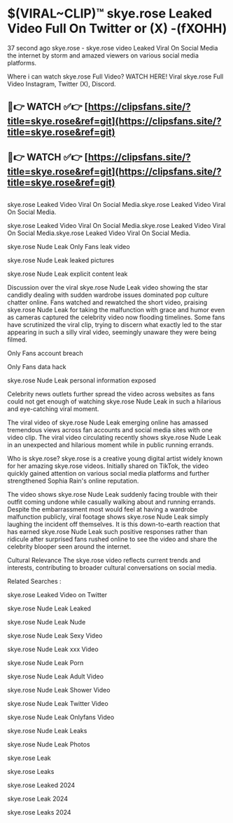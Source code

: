 # $(VIRAL~CLIP)™ skye.rose Leaked Video Full On Twitter or (X) -(fXOHH)
37 second ago skye.rose - skye.rose video Leaked Viral On Social Media the internet by storm and amazed viewers on various social media platforms.

Where i can watch skye.rose Full Video? WATCH HERE! Viral skye.rose Full Video Instagram, Twitter (X), Discord.

## 🔴👉 WATCH ✅👉 [https://clipsfans.site/?title=skye.rose&ref=git](https://clipsfans.site/?title=skye.rose&ref=git)
## 🔴👉 WATCH ✅👉 [https://clipsfans.site/?title=skye.rose&ref=git](https://clipsfans.site/?title=skye.rose&ref=git)
##
skye.rose Leaked Video Viral On Social Media.skye.rose Leaked Video Viral On Social Media.

skye.rose Leaked Video Viral On Social Media.skye.rose Leaked Video Viral On Social Media.skye.rose Leaked Video Viral On Social Media.

skye.rose Nude Leak Only Fans leak video

skye.rose Nude Leak leaked pictures

skye.rose Nude Leak explicit content leak

Discussion over the viral skye.rose Nude Leak video showing the star candidly dealing with sudden wardrobe issues dominated pop culture chatter online. Fans watched and rewatched the short video, praising skye.rose Nude Leak for taking the malfunction with grace and humor even as cameras captured the celebrity video now flooding timelines. Some fans have scrutinized the viral clip, trying to discern what exactly led to the star appearing in such a silly viral video, seemingly unaware they were being filmed.


Only Fans account breach

Only Fans data hack

skye.rose Nude Leak personal information exposed

Celebrity news outlets further spread the video across websites as fans could not get enough of watching skye.rose Nude Leak in such a hilarious and eye-catching viral moment.


The viral video of skye.rose Nude Leak emerging online has amassed tremendous views across fan accounts and social media sites with one video clip. The viral video circulating recently shows skye.rose Nude Leak in an unexpected and hilarious moment while in public running errands.


Who is skye.rose? skye.rose is a creative young digital artist widely known for her amazing skye.rose videos. Initially shared on TikTok, the video quickly gained attention on various social media platforms and further strengthened Sophia Rain's online reputation.

The video shows skye.rose Nude Leak suddenly facing trouble with their outfit coming undone while casually walking about and running errands. Despite the embarrassment most would feel at having a wardrobe malfunction publicly, viral footage shows skye.rose Nude Leak simply laughing the incident off themselves. It is this down-to-earth reaction that has earned skye.rose Nude Leak such positive responses rather than ridicule after surprised fans rushed online to see the video and share the celebrity blooper seen around the internet.

Cultural Relevance The skye.rose video reflects current trends and interests, contributing to broader cultural conversations on social media.

Related Searches :

skye.rose Leaked Video on Twitter

skye.rose Nude Leak Leaked

skye.rose Nude Leak Nude

skye.rose Nude Leak Sexy Video

skye.rose Nude Leak xxx Video

skye.rose Nude Leak Porn

skye.rose Nude Leak Adult Video

skye.rose Nude Leak Shower Video

skye.rose Nude Leak Twitter Video

skye.rose Nude Leak Onlyfans Video

skye.rose Nude Leak Leaks

skye.rose Nude Leak Photos

skye.rose Leak

skye.rose Leaks

skye.rose Leaked 2024

skye.rose Leak 2024

skye.rose Leaks 2024
